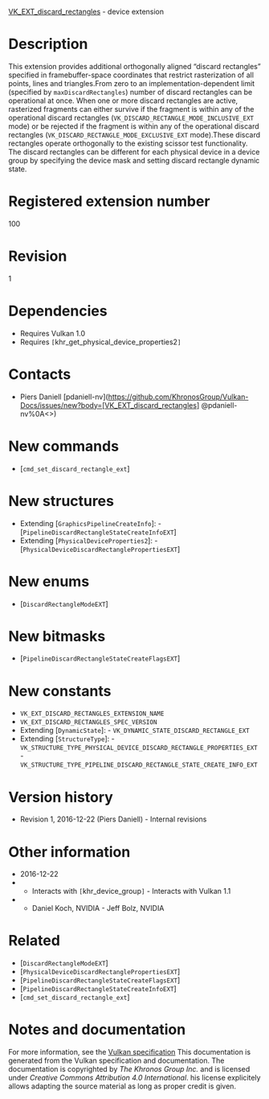 [VK_EXT_discard_rectangles](https://www.khronos.org/registry/vulkan/specs/1.3-extensions/man/html/VK_EXT_discard_rectangles.html) - device extension

# Description
This extension provides additional orthogonally aligned “discard
rectangles” specified in framebuffer-space coordinates that restrict
rasterization of all points, lines and triangles.From zero to an implementation-dependent limit (specified by
`maxDiscardRectangles`) number of discard rectangles can be operational
at once.
When one or more discard rectangles are active, rasterized fragments can
either survive if the fragment is within any of the operational discard
rectangles (`VK_DISCARD_RECTANGLE_MODE_INCLUSIVE_EXT` mode) or be
rejected if the fragment is within any of the operational discard rectangles
(`VK_DISCARD_RECTANGLE_MODE_EXCLUSIVE_EXT` mode).These discard rectangles operate orthogonally to the existing scissor test
functionality.
The discard rectangles can be different for each physical device in a device
group by specifying the device mask and setting discard rectangle dynamic
state.

# Registered extension number
100

# Revision
1

# Dependencies
- Requires Vulkan 1.0
- Requires `[`khr_get_physical_device_properties2`]`

# Contacts
- Piers Daniell [pdaniell-nv](https://github.com/KhronosGroup/Vulkan-Docs/issues/new?body=[VK_EXT_discard_rectangles] @pdaniell-nv%0A<<Here describe the issue or question you have about the VK_EXT_discard_rectangles extension>>)

# New commands
- [`cmd_set_discard_rectangle_ext`]

# New structures
- Extending [`GraphicsPipelineCreateInfo`]:  - [`PipelineDiscardRectangleStateCreateInfoEXT`] 
- Extending [`PhysicalDeviceProperties2`]:  - [`PhysicalDeviceDiscardRectanglePropertiesEXT`]

# New enums
- [`DiscardRectangleModeEXT`]

# New bitmasks
- [`PipelineDiscardRectangleStateCreateFlagsEXT`]

# New constants
- `VK_EXT_DISCARD_RECTANGLES_EXTENSION_NAME`
- `VK_EXT_DISCARD_RECTANGLES_SPEC_VERSION`
- Extending [`DynamicState`]:  - `VK_DYNAMIC_STATE_DISCARD_RECTANGLE_EXT` 
- Extending [`StructureType`]:  - `VK_STRUCTURE_TYPE_PHYSICAL_DEVICE_DISCARD_RECTANGLE_PROPERTIES_EXT`  - `VK_STRUCTURE_TYPE_PIPELINE_DISCARD_RECTANGLE_STATE_CREATE_INFO_EXT`

# Version history
- Revision 1, 2016-12-22 (Piers Daniell)  - Internal revisions

# Other information
* 2016-12-22
*   - Interacts with `[`khr_device_group`]`  - Interacts with Vulkan 1.1 
*   - Daniel Koch, NVIDIA  - Jeff Bolz, NVIDIA

# Related
- [`DiscardRectangleModeEXT`]
- [`PhysicalDeviceDiscardRectanglePropertiesEXT`]
- [`PipelineDiscardRectangleStateCreateFlagsEXT`]
- [`PipelineDiscardRectangleStateCreateInfoEXT`]
- [`cmd_set_discard_rectangle_ext`]

# Notes and documentation
For more information, see the [Vulkan specification](https://www.khronos.org/registry/vulkan/specs/1.3-extensions/html/vkspec.html)
This documentation is generated from the Vulkan specification and documentation.
The documentation is copyrighted by *The Khronos Group Inc.* and is licensed under *Creative Commons Attribution 4.0 International*.
his license explicitely allows adapting the source material as long as proper credit is given.
        